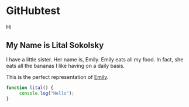 # GitHubtest
Hi

## My Name is Lital Sokolsky 

I have a little sister. Her name is, Emily. 
Emily eats all my food. In fact, she eats all the bananas I like having on a daily basis. 

This is the perfect representation of [Emily](https://www.pexels.com/photo/brown-monkey-321552/).

```js
function lital() {
     console.log("Hello");
}
```



